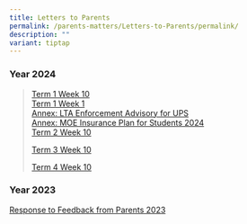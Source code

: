 ```yaml
---
title: Letters to Parents
permalink: /parents-matters/Letters-to-Parents/permalink/
description: ""
variant: tiptap
---
```

<h3><strong>Year 2024</strong></h3>
<blockquote>
<p><a href="/files/Parents Matter/2024/Letter_to_Parents__T1_W10__5_Mar_24.pdf" rel="noopener noreferrer nofollow" target="_blank">Term 1 Week 10</a> 
<br><a href="/files/Parents Matter/2024/Letter_to_Parents_2024__Start_of_Year_.pdf" rel="noopener noreferrer nofollow" target="_blank">Term 1 Week 1 </a>
<br><a href="/files/Parents Matter/2024/13a__LTA_Enforcement_Advisory_for_UPS.pdf" rel="noopener noreferrer nofollow" target="_blank">Annex: LTA Enforcement Advisory for UPS</a> 
<br><a href="/files/Parents Matter/2024/15__MOE_Insurance_Plan_for_Students_2024.pdf" rel="noopener noreferrer nofollow" target="_blank">Annex: MOE Insurance Plan for Students 2024</a>
<br><a href="/files/Letter_to_Parents__T2_W10__20_May_24.pdf" rel="noopener noreferrer nofollow" target="_blank">Term 2 Week 10</a>
</p>
<p><a href="/files/Letter_to_Parents__T3_W10_.pdf" rel="noopener noreferrer nofollow" target="_blank">Term 3 Week 10</a>
</p>
<p><a href="/files/Parents Matter/2024/Letter_to_Parents__End_of_Term_4__7_Nov_24.pdf" rel="noopener noreferrer nofollow" target="_blank">Term 4 Week 10</a>
</p>
</blockquote>
<p></p>
<h3><strong>Year 2023</strong></h3>
<p><a href="/files/Parents%20Matter/2023/Letters%20to%20Parents/response%20to%20feedback%20from%20parents%202023.pdf" rel="noopener noreferrer nofollow" target="_blank">Response to Feedback from Parents 2023</a>
</p>
